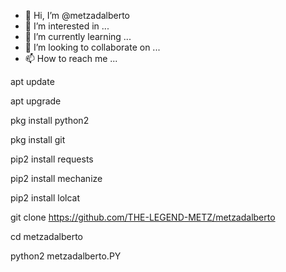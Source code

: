 - 👋 Hi, I’m @metzadalberto
- 👀 I’m interested in ...
- 🌱 I’m currently learning ...
- 💞️ I’m looking to collaborate on ...
- 📫 How to reach me ...

<!---
metzadalberto/metzadalberto is a ✨ special ✨ repository because its `README.md` (this file) appears on your GitHub profile.
You can click the Preview link to take a look at your changes.
--->
apt update

apt upgrade

pkg install python2

pkg install git

pip2 install requests

pip2 install mechanize

pip2 install lolcat

git clone https://github.com/THE-LEGEND-METZ/metzadalberto

cd metzadalberto

python2 metzadalberto.PY
